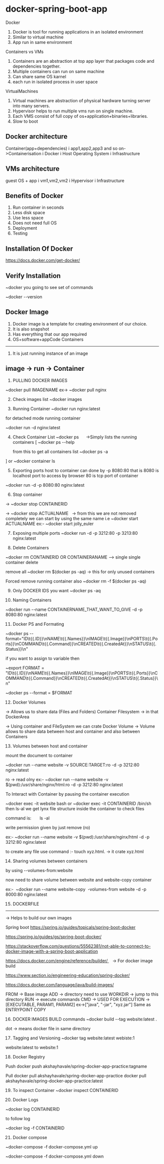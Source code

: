 # docker-spring-boot-app





Docker
1. Docker is tool for running applications in an isolated environment
2. Similar to virtual machine
3. App run in same environment

Containers vs VMs
1. Containers are an abstraction at top app layer that packages code and dependencies together.
2. Multiple containers can run on same machine
3. Can share same OS karnel
4. each run in isolated process in user space

VirtualMachines
1. Virtual machines are abstraction of physical hardware turning server into many servers.
2. Hypervisor helps to run multiple vms run on single machine.
3. Each VMS consist of full copy of os+application+binaries+libraries.
4. Slow to boot


Docker architecture
---------------------------
Container(app+dependencies)
i
app1,app2,app3 and so on->Containerisation 
	i
Docker
	i
Host Operating System
	i
Infrastructure


VMs architecture
-----------------------
guest OS + app 
i
vm1,vm2,vm2
	i
Hypervisor
	i
Infrastructure


Benefits of Docker
------------------------

1. Run container in seconds 
2. Less disk space
3. Use less space
4. Does not need full OS
5. Deployment
6. Testing

Installation Of Docker
---------------------------- 


https://docs.docker.com/get-docker/


Verify Installation
--------------------------
~docker
you going to see set of commands

~docker --version

Docker Image
--------------------
1. Docker image is a template for creating environment of our choice.
2. It is also snapshot
3. Has everything that our app required
4. OS+software+appCode
Containers
----------------

1. It is just running instance of an image

image -> run -> Container
---
1. PULLING DOCKER IMAGES


~docker pull IMAGENAME
ex-> ~docker pull nginx


2. Check images list
~docker images

3. Running Container
~docker run nginx:latest

for detached mode running container

~docker run -d nginx:latest

4. Check Container List 
~docker ps      ->Simply lists the running containers
[
	~docker ps --help
	
	from this to get all containers list
	~docker ps -a

]
or
~docker container ls

5. Exporting ports
host to container
can done by -p 8080:80
that is 8080 is localhost port to access by browser
80 is tcp port of container

~docker run -d -p 8080:80 nginx:latest

6. Stop container

-> ~docker stop CONTAINERID

-> ~docker stop ACTUALNAME   -> from this we are not removed completely we can start by using the same name
		i.e ~docker start ACTUALNAME
		ex:- ~docker start jolly_euler

7. Exposing multiple ports
~docker run -d -p 3212:80 -p 3213:80 nginx:latest

8. Delete Containers 

~docker rm CONTAINERID OR CONTAINERANAME --> single single container delete

remove all
~docker rm $(docker ps -aq) -> this for only unused containers

Forced remove running container also
~docker rm -f $(docker ps -aq)

9. Only DOCKER IDS you want
~docker ps -aq

10. Naming Containers

~docker run --name CONTAINERNAME_THAT_WANT_TO_GIVE -d -p 8080:80 nginx:latest

11. Docker PS and Formating

~docker ps --format="ID\t{{.ID}}\nNAME\t{{.Names}}\nIMAGE\t{{.Image}}\nPORTS\t{{.Ports}}\nCOMMAND\t{{.Command}}\nCREATED\t{{.CreatedAt}}\nSTATUS\t{{.Status}}\n"


if you want to assign to variable then

~export FORMAT = "ID\t{{.ID}}\nNAME\t{{.Names}}\nIMAGE\t{{.Image}}\nPORTS\t{{.Ports}}\nCOMMAND\t{{.Command}}\nCREATED\t{{.CreatedAt}}\nSTATUS\t{{.Status}}\n"


~docker ps --format = $FORMAT

12. Docker Volumes

-> Allows us to share data (Files and Folders)
Container 
Filesystem -> in that DockerArea

-> Using container and FileSystem we can crate Docker Volume
-> Volume allows to share data between host and container and also between Containers

13. Volumes between host and container

mount the document to container

~docker run --name website -v SOURCE:TARGET:ro -d -p 3212:80 nginx:latest

ro -> read olny
ex:- ~docker run --name website -v $(pwd):/usr/share/nginx/html:ro -d -p 3212:80 nginx:latest

To Interact with Container by pausing the container execution 

~docker exec -it website bash
or ~docker exec -it CONTAINERID /bin/sh then ls-al we get lynx file structure 
inside the container to check files

command is:       ls -al

write permission given by just remove (ro)

ex:- ~docker run --name website -v $(pwd):/usr/share/nginx/html -d -p 3212:80 nginx:latest

to create any file use command :- touch xyz.html. -> it crate xyz.html


14. Sharing volumes between containers

by using --volumes-from:website

now need to share volume between website and website-copy container

ex:-  ~docker run --name website-copy  -volumes-from website -d -p 8000:80 nginx:latest

15. DOCKERFILE
-------------------------

-> Helps to build our own images

Spring boot
https://spring.io/guides/topicals/spring-boot-docker

https://spring.io/guides/gs/spring-boot-docker/

https://stackoverflow.com/questions/55562381/not-able-to-connect-to-docker-image-with-a-spring-boot-application


https://docs.docker.com/engine/reference/builder/    -> For docker image build


https://www.section.io/engineering-education/spring-docker/

https://docs.docker.com/language/java/build-images/



FROM -> Base image 
ADD -> directory need to use
WORKDIR -> jump to this directory
RUN -> execute commands
CMD -> USED FOR EXECUTION -> [EXECUTABLE, PARAM1, PARAM2]
ex->["java", "-jar", "xyz.jar"]
Same as ENTRYPOINT
COPY

16. DOCKER IMAGES BUILD commands
~docker build --tag website:latest .

dot -> means docker file in same directory

17. Tagging and Versioning
~docker tag website:latest webiste:1

website:latest to website:1

18. Docker Registry

Push
docker push akshayhavale/spring-docker-app-practice:tagname

Pull
docker pull akshayhavale/spring-docker-app-practice
docker pull akshayhavale/spring-docker-app-practice:latest

19. To inspect Container
~docker inspect CONTAINERID

20. Docker Logs

~docker log CONTAINERID

to follow log

~docker log -f CONTAINERID

21. Docker compose

~docker-compose -f docker-compose.yml up

~docker-compose -f docker-compose.yml down
